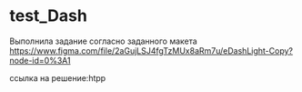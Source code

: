 # test_Dash
Выполнила задание согласно заданного макета
https://www.figma.com/file/2aGujLSJ4fgTzMUx8aRm7u/eDashLight-Copy?node-id=0%3A1

ссылка на решение:htpp